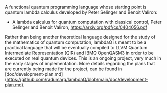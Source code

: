 A functional quantum programming language whose starting point is quantum lambda calculus developed by Peter Selinger and Benoit Valiron:

- A lambda calculus for quantum computation with classical control, Peter Selinger and Benoit Valiron, https://arxiv.org/pdf/cs/0404056.pdf

Rather than being another theoretical language designed for the study of the mathematics of quantum computation, lambdaQ is meant to be a practical language that will be eventually compiled to LLVM Quantum Intermediate Representation (QIR) and IBMQ OpenQASM3 in order to be executed on real quantum devices. This is an ongoing project, very much in the early stages of implementation. More details regarding the plans that are currently being made for the project, can be found in [doc/development-plan.md] (https://github.com/radumarg/lambdaQ/blob/main/doc/development-plan.md).
